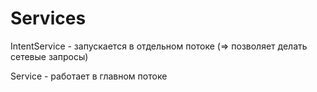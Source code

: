 # Services

IntentService - запускается в отдельном потоке \(=&gt; позволяет делать сетевые запросы\)

Service - работает в главном потоке

